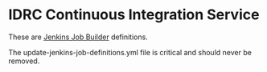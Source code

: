 # IDRC Continuous Integration Service

These are [Jenkins Job Builder](http://docs.openstack.org/infra/jenkins-job-builder) definitions.

The update-jenkins-job-definitions.yml file is critical and should never be removed.
